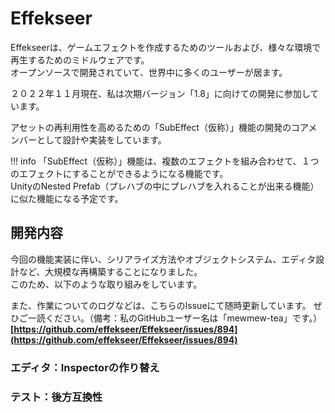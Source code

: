 # Effekseer

Effekseerは、ゲームエフェクトを作成するためのツールおよび、様々な環境で再生するためのミドルウェアです。  
オープンソースで開発されていて、世界中に多くのユーザーが居ます。

２０２２年１１月現在、私は次期バージョン「1.8」に向けての開発に参加しています。  

アセットの再利用性を高めるための「SubEffect（仮称）」機能の開発のコアメンバーとして設計や実装をしています。  

!!! info
    「SubEffect（仮称）」機能は、複数のエフェクトを組み合わせて、１つのエフェクトにすることができるようになる機能です。  
    UnityのNested Prefab（プレハブの中にプレハブを入れることが出来る機能）に似た機能になる予定です。

## 開発内容

今回の機能実装に伴い、シリアライズ方法やオブジェクトシステム、エディタ設計など、大規模な再構築することになりました。  
このため、以下のような取り組みをしています。

また、作業についてのログなどは、こちらのIssueにて随時更新しています。
ぜひご一読ください。（備考：私のGitHubユーザー名は「mewmew-tea」です。）
**[https://github.com/effekseer/Effekseer/issues/894](https://github.com/effekseer/Effekseer/issues/894)**


### エディタ：Inspectorの作り替え


### テスト：後方互換性





